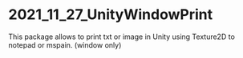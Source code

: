 # 2021_11_27_UnityWindowPrint
This package allows to print txt or image in Unity using Texture2D to notepad or mspain. (window only)
